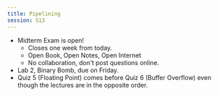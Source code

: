 ```yaml
---
title: Pipelining
session: S13
---
```


* Midterm Exam is open!
    * Closes one week from today.
    * Open Book, Open Notes, Open Internet
    * No collaboration, don't post questions online.
* Lab 2, Binary Bomb, due on Friday.
* Quiz 5 (Floating Point) comes before Quiz 6 (Buffer Overflow) even though the lectures are in the opposite order.
